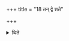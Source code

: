 +++
title = "18 तन् द्वे शते"

+++

<details><summary>थिते</summary>

तं द्वे शते दक्षिणतो धारयतः । द्वे उत्तरतः १८
</details>
